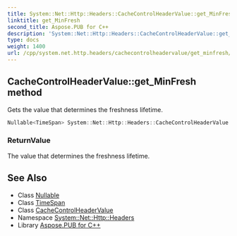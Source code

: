```yaml
---
title: System::Net::Http::Headers::CacheControlHeaderValue::get_MinFresh method
linktitle: get_MinFresh
second_title: Aspose.PUB for C++
description: 'System::Net::Http::Headers::CacheControlHeaderValue::get_MinFresh method. Gets the value that determines the freshness lifetime in C++.'
type: docs
weight: 1400
url: /cpp/system.net.http.headers/cachecontrolheadervalue/get_minfresh/
---
```

## CacheControlHeaderValue::get_MinFresh method


Gets the value that determines the freshness lifetime.

```cpp
Nullable<TimeSpan> System::Net::Http::Headers::CacheControlHeaderValue::get_MinFresh()
```


### ReturnValue

The value that determines the freshness lifetime.

## See Also

* Class [Nullable](../../../system/nullable/)
* Class [TimeSpan](../../../system/timespan/)
* Class [CacheControlHeaderValue](../)
* Namespace [System::Net::Http::Headers](../../)
* Library [Aspose.PUB for C++](../../../)
